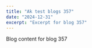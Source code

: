 ```yaml
---
title: "Ak test blogs 357"
date: "2024-12-31"
excerpt: "Excerpt for blog 357"
---
```


Blog content for blog 357